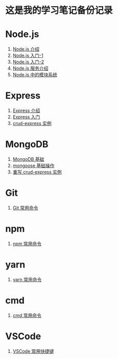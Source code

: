<!--
 * @Author: your name
 * @Date: 2020-01-16 17:35:34
 * @LastEditTime : 2020-01-16 21:54:45
 * @LastEditors  : Please set LastEditors
 * @Description: In User Settings Edit
 * @FilePath: \Learning-Notes\README.md
 -->
# 这是我的学习笔记备份记录

# Node.js

1. [Node.js 介绍](/Node.js/Basic/1.%20Node.js%20介绍.md)
2. [Node.js 入门-1](/Node.js/Basic/2.%20Node.js%20入门-1.md) 
3. [Node.js 入门-2](/Node.js/Basic/3.%20Node.js%20入门-2.md) 
4. [Node.js 服务介绍](/Node.js/Basic/4.%20Node.js%20服务介绍.md) 
5. [Node.js 中的模块系统](/Node.js/Basic/5.%20Node.js%20中的模块系统.md)

# Express

1. [Express 介绍](/Express/notes/1.%20Express%20介绍.md) 
2. [Express 入门](/Express/notes/2.%20Express%20%20入门.md)
3. [crud-express 实例](/Express/notes/3.%20crud-express%20实例.md)

# MongoDB

1. [MongoDB 基础](/MongoDB/notes/1.%20MongoDB%20基础.md)
2. [mongoose 基础操作](/MongoDB/notes/2.%20mongoose%20基础操作.md)
3. [重写 crud-express 实例](/MongoDB/notes/3.%20重写%20crud-express%20实例.md)

# Git

1. [Git 常用命令](Git/1.%20Git%20常用指令.md)

# npm

1. [npm 常用命令](npm/1.%20npm%20常用指令.md)

# yarn

1. [yarn 常用命令](yarn/1.%20yarn%20常用指令.md)

# cmd

1. [cmd 常用命令](cmd/1.%20cmd%20常用命令.md)

# VSCode

1. [VSCode 常用快捷键](vs%20code/1.%20常用快捷键.md)